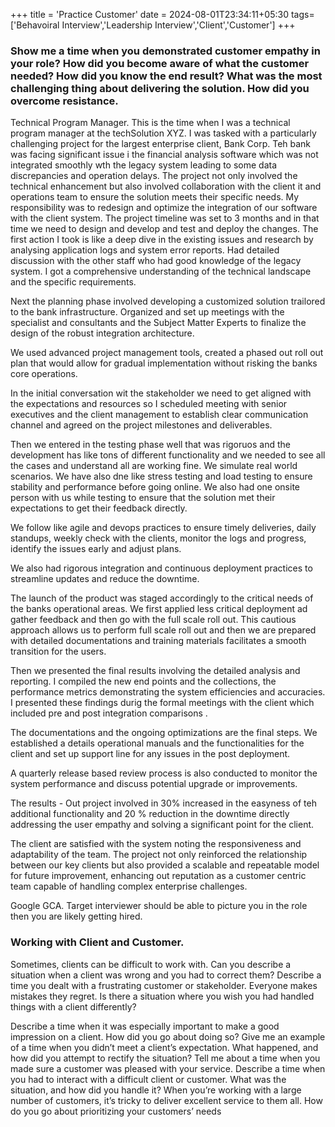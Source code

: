 +++
title = 'Practice Customer'
date = 2024-08-01T23:34:11+05:30
tags=['Behavoiral Interview','Leadership Interview','Client','Customer']
+++


### Show me a time when you demonstrated customer empathy in your role? How did you become aware of what the customer needed? How did you know the end result? What was the most challenging thing about delivering the solution. How did you overcome resistance.

Technical Program Manager. This is the time when I was a technical program manager at the techSolution XYZ. I was tasked with a particularly challenging project for the largest enterprise client, Bank Corp. Teh bank was facing significant issue i the financial analysis software which was not integrated smoothly wth the legacy system leading to some data discrepancies and operation delays. The project not only involved the technical enhancement but also involved collaboration with the client it and operations team to ensure the solution meets their specific needs. My responsibility was to redesign and optimize the integration of our software with the client system. The project timeline was set to 3 months and in that time we need to design and develop and test and deploy the changes.
The first action I took is like a deep dive in the existing issues and research by analysing application logs and system error reports.
Had detailed discussion with the other staff who had good knowledge of the legacy system. I got a comprehensive understanding of the technical landscape and the specific requirements.

Next the planning phase involved developing a customized solution trailored to the bank infrastructure. Organized and set up meetings with the specialist and consultants and the Subject Matter Experts to finalize the design of the robust integration architecture.

We used advanced project management tools, created a phased out roll out plan that would allow for gradual implementation without risking the banks core operations.

In the initial conversation wit the stakeholder we need to get aligned with the expectations and resources so I scheduled meeting with senior executives and the client management to establish clear communication channel and agreed on the project milestones and deliverables.

Then we entered in the testing phase well that was rigoruos and the development has like tons of different functionality and we needed to see all the cases and understand all are working fine. We simulate real world scenarios. We have also dne like stress testing and load testing to ensure stability and performance before going online. We also had one onsite person with us while testing to ensure that the solution met their expectations to get their feedback directly.

We follow like agile and devops practices to ensure timely deliveries, daily standups, weekly check with the clients, monitor the logs and progress, identify the issues early and adjust plans.

We also had rigorous integration and continuous deployment practices to streamline updates and reduce the downtime.

The launch of the product was staged accordingly to the critical needs of the banks operational areas. We first applied less critical deployment ad gather feedback and then go with the full scale roll out.
This cautious approach allows us to perform full scale roll out and then we are prepared with detailed documentations and training materials facilitates a smooth transition for the users.

Then we presented the final results involving the detailed analysis and reporting. I compiled the new end points and the collections, the performance metrics demonstrating the system efficiencies and accuracies. I presented these findings durig the formal meetings with the client which included pre and post integration comparisons .

The documentations and the ongoing optimizations are the final steps. We established a details operational manuals and the functionalities for the client and set up support line for any issues in the post deployment.

A quarterly release based review process is also conducted to monitor the system performance and discuss potential upgrade or improvements.

The results - Out project involved in 30% increased in the easyness of teh additional functionality and 20 % reduction in the downtime directly addressing the user empathy and solving a significant point for the client.

The client are satisfied with the system noting the responsiveness and adaptability of the team. The project not only reinforced the relationship between our key clients but also provided a scalable and repeatable model for future improvement, enhancing out reputation as a customer centric team capable of handling complex enterprise challenges.

Google GCA. Target interviewer should be able to picture you in the role then you are likely getting hired.


### Working with Client and Customer.

Sometimes, clients can be difficult to work with. Can you describe a situation when a client was wrong and you had to correct them? Describe a time you dealt with a frustrating customer or stakeholder. Everyone makes mistakes they regret. Is there a situation where you wish you had handled things with a client differently?

Describe a time when it was especially important to make a good impression on a client. How did you go about doing so?
Give me an example of a time when you didn’t meet a client’s expectation. What happened, and how did you attempt to rectify the situation?
Tell me about a time when you made sure a customer was pleased with your service.
Describe a time when you had to interact with a difficult client or customer. What was the situation, and how did you handle it?
When you’re working with a large number of customers, it’s tricky to deliver excellent service to them all. How do you go about prioritizing your customers’ needs
